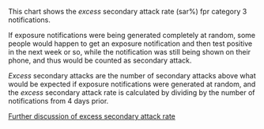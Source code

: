 This chart shows the *excess* secondary attack rate (sar%) fpr category 3 notifications.

If exposure notifications were being generated completely at random, some people would happen to get an exposure notification and then test positive in the next week or so, while the notification was still being shown on their phone, and thus would be counted as secondary attack.

*Excess* secondary attacks are the number of secondary attacks above what would be expected if exposure notifications were generated at random, and the *excess* secondary attack rate is calculated by dividing by the number of notifications from 4 days prior. 

[Further discussion of excess secondary attack rate](https://docs.google.com/document/d/1V3lKaLCNBNwuUfEcwhyyVVQOwafHmC78iMICZPraOUk/edit?usp=sharing)
